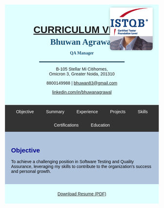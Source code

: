 <html>
<head>
<meta name="viewport" content="width=device-width, initial-scale=1">
<script src='https://kit.fontawesome.com/1053334a8a.js' crossorigin='anonymous'></script>
<style>
  body { font-family: Arial, sans-serif; margin: 0; }
  .header, .footer { background-color: LightCyan; padding: 10px; text-align: center; position: relative; }
  .header img { position: absolute; top: 10px; right: 20px; width: 160px; height: auto; }
  .navbar { overflow: hidden; background-color: #333; display: flex; flex-wrap: wrap; justify-content: center; }
  .navbar a { color: white; padding: 14px 20px; text-decoration: none; display: block; text-align: center; }
  .navbar a:hover { background-color: #ddd; color: black; }
  .containerTab { display: none; padding: 20px; background: LightSteelBlue; color: black; }
  ul { padding-left: 20px; }
  h2 { color: darkblue; }
  .activeTab { display: block !important; }
  .header h1 { font-size: 32px; margin-bottom: 5px; }
</style>
</head>
<body>

<div class="header" style="background-color: LightCyan; padding: 20px; display: flex; justify-content: space-between; align-items: center; flex-wrap: wrap;">
  <div style="flex: 1 1 60%; min-width: 300px;">
    <h1 style="font-size: 32px; text-align: center; margin-bottom: 5px;"><u>CURRICULUM VITAE</u></h1>
    <h2 style="margin-top: 0; font-size: 28px; font-family: 'Georgia', serif; color: #1a5276; text-align: center;">Bhuwan Agrawal</h2>
    <h4 style="margin-top: -10px; font-family: 'Georgia', serif; color: #1a5276; text-align: center;">QA Manager</h4>
    <hr style="width: 60%; margin: 10px auto; border: 1px solid #1a5276;">
    <p style="text-align: center;"><i class='fas fa-map-marker-alt'></i> B-105 Stellar Mi Citihomes,<br>Omicron 3, Greater Noida, 201310</p>
    <p style="text-align: center;"><i class='fas fa-mobile-alt'></i> 8800149988 | <i class='fa fa-envelope'></i> <a href="mailto:bhuwan83@gmail.com">bhuwan83@gmail.com</a></p>
    <p style="text-align: center;"><i class='fab fa-linkedin'></i> <a href="https://www.linkedin.com/in/bhuwanagrawal">linkedin.com/in/bhuwanagrawal</a></p>
  </div>
  <div style="flex: 0 1 35%; min-width: 180px; display: flex; flex-direction: column; align-items: center; gap: 15px;">
    <img src="profile.jpg" alt="Profile Photo" style="width: 140px; height: 140px; border-radius: 8px; object-fit: cover; box-shadow: 0 0 8px rgba(0,0,0,0.2);">
    <img src="CTFL.png" alt="Certification" style="width: 140px; height: auto;">
  </div>
</div>
<div class="navbar">
  <a href="#objective" onclick="openTab('objective'); window.location.hash='objective'">Objective</a>
  <a href="#summary" onclick="openTab('summary'); window.location.hash='summary'">Summary</a>
  <a href="#experience" onclick="openTab('experience'); window.location.hash='experience'">Experience</a>
  <a href="#projects" onclick="openTab('projects'); window.location.hash='projects'">Projects</a>
  <a href="#skills" onclick="openTab('skills'); window.location.hash='skills'">Skills</a>
  <a href="#certifications" onclick="openTab('certifications'); window.location.hash='certifications'">Certifications</a>
  <a href="#education" onclick="openTab('education'); window.location.hash='education'">Education</a>
</div>

<div id="objective" class="containerTab activeTab">
  <h2>Objective</h2>
  <p>To achieve a challenging position in Software Testing and Quality Assurance, leveraging my skills to contribute to the organization's success and personal growth.</p>
</div>

<div id="summary" class="containerTab">
  <h2>Professional Summary</h2>
  <ul>
    <li>13+ years of experience in Software Testing and QA</li>
    <li>Expert in automation tools: Selenium, Cypress, Ranorex, TestComplete</li>
    <li>Strong in manual testing: functional, regression, GUI, database</li>
    <li>Experienced with SDLC/STLC, Agile, test planning, and team leadership</li>
    <li>Tools: Jira, TestRail, TestLink, GitHub, SVN, SQL Server</li>
    <li>Team management, client interaction, project estimation and delivery</li>
  </ul>
</div>

<div id="experience" class="containerTab">
  <h2>Experience</h2>
  <ul>
    <li><b>QA Manager – Bitxia Tech Pvt. Ltd.</b>, Gurugram (Sep 2022 – Present)</li>
    <li><b>Sr. Test Engineer – DLT LABS</b>, Noida (Jun 2021 – Sep 2022)</li>
    <li><b>Associate Team Lead – Xorlabs.com</b>, Greater Noida (Mar 2014 – Jun 2021)</li>
    <li><b>Software Test Engineer – Safenet Infotech Pvt. Ltd.</b> via Magna InfoTech, Noida (Mar 2012 – Mar 2014)</li>
  </ul>
</div>

<div id="certifications" class="containerTab">
  <h2>Certifications</h2>
  <ul>
    <li>ISTQB Certified Tester – Foundation Level</li>
  </ul>
</div>

<div id="skills" class="containerTab">
  <h2>Software Skills</h2>
  <ul>
    <li>Languages: Java, VBScript</li>
    <li>Automation Tools: Selenium, Cypress, Ranorex, TestComplete</li>
    <li>Bug Tracking: Jira, QC, MKS</li>
    <li>Test Management: TestRail, TestLink</li>
    <li>Version Control: SVN, GitHub</li>
    <li>Databases: SQL Server</li>
    <li>OS: Windows XP/7/10, Server 2008</li>
    <li>Office Tools: MS Excel, Word, PowerPoint</li>
  </ul>
</div>

<div id="projects" class="containerTab">
  <h2>Project Experience</h2>
  <p><b>Bitxia Tech Pvt. Ltd.</b> (Sep 2022 – Present)</p>
  <ul>
    <li>eNAM 2.0, APL Logistics, Investor Portal, Jarvis Retail Lending – QA Manager</li>
    <li>Responsibilities: Team leadership, test planning, client interaction, Jira/TestRail usage</li>
  </ul>
  <p><b>DLT LABS</b> (Jun 2021 – Sep 2022)</p>
  <ul>
    <li>PPD & THOR (DL Asset Track) – Manual Testing</li>
    <li>Tools: Jira, TestLink</li>
  </ul>
  <p><b>Xorlabs.com</b> (Mar 2014 – Jun 2021)</p>
  <ul>
    <li>Key Projects: SQLCM, XMF Automation, CML Configurator, SQL Secure, OSC, ASD, MSQT</li>
    <li>Automation: Selenium, Ranorex, TestComplete</li>
  </ul>
  <p><b>Safenet Infotech Pvt. Ltd.</b> (Mar 2012 – Mar 2014)</p>
  <ul>
    <li>Projects: Usage Reporting System, WPS Online, WPS Client</li>
    <li>Manual + QTP (VBScript) Automation, MKS for defect tracking</li>
  </ul>
</div>

<div id="education" class="containerTab">
  <h2>Education</h2>
  <ul>
    <li>MCA – UP Technical University – 64.28%</li>
    <li>BCA – Allahabad Agriculture Institute – 7.96 CGPA</li>
  </ul>
</div>

<script>
function openTab(tabName) {
  var x = document.getElementsByClassName("containerTab");
  for (var i = 0; i < x.length; i++) {
    x[i].classList.remove("activeTab");
  }
  document.getElementById(tabName).classList.add("activeTab");
}
</script>

<div class="footer">
  <p><i class='fa fa-download'></i> <a href="Resume_Bhuwan_Agrawal.pdf" download>Download Resume (PDF)</a></p>
</div>

</body>
</html>
